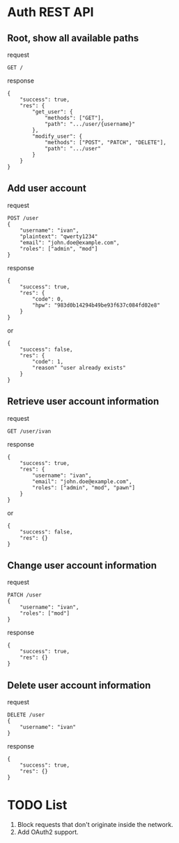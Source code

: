 # Auth REST API

## Root, show all available paths
request

    GET /

response

    {
        "success": true,
        "res": {
            "get_user": {
                "methods": ["GET"],
                "path": ".../user/{username}"
            },
            "modify_user": {
                "methods": ["POST", "PATCH", "DELETE"],
                "path": ".../user"
            }
        }
    }

## Add user account
request

    POST /user
    {
        "username": "ivan",
        "plaintext": "qwerty1234"
        "email": "john.doe@example.com",
        "roles": ["admin", "mod"]
    }

response

    {
        "success": true,
        "res": {
            "code": 0,
            "hpw": "983d0b14294b49be93f637c084fd02e8"
        }
    }

or

    {
        "success": false,
        "res": {
            "code": 1,
            "reason" "user already exists"
        }
    }

## Retrieve user account information
request

    GET /user/ivan

response

    {
        "success": true,
        "res": {
            "username": "ivan",
            "email": "john.doe@example.com",
            "roles": ["admin", "mod", "pawn"]
        }
    }

or

    {
        "success": false,
        "res": {}
    }

## Change user account information
request

    PATCH /user
    {
        "username": "ivan",
        "roles": ["mod"]
    }

response

    {
        "success": true,
        "res": {}
    }

## Delete user account information
request

    DELETE /user
    {
        "username": "ivan"
    }

response

    {
        "success": true,
        "res": {}
    }

# TODO List

1. Block requests that don't originate inside the network.
2. Add OAuth2 support.
